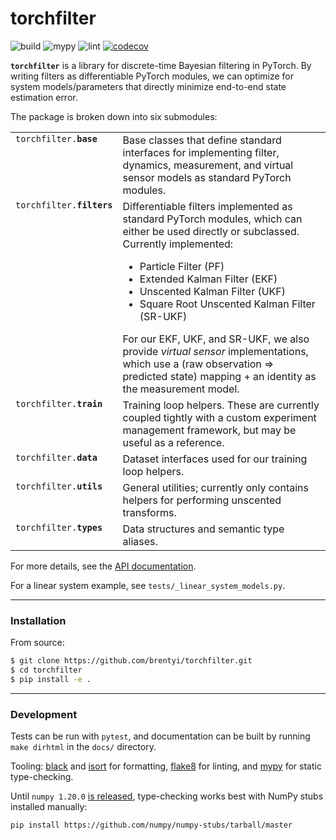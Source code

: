 # torchfilter

![build](https://github.com/brentyi/torchfilter/workflows/build/badge.svg)
![mypy](https://github.com/brentyi/torchfilter/workflows/mypy/badge.svg)
![lint](https://github.com/brentyi/torchfilter/workflows/lint/badge.svg)
[![codecov](https://codecov.io/gh/brentyi/torchfilter/branch/master/graph/badge.svg)](https://codecov.io/gh/brentyi/torchfilter)

**`torchfilter`** is a library for discrete-time Bayesian filtering in PyTorch.
By writing filters as differentiable PyTorch modules, we can optimize for system
models/parameters that directly minimize end-to-end state estimation error.

The package is broken down into six submodules:

<table>
  <tbody valign="top">
    <tr>
      <td><code>torchfilter.<strong>base</strong></code></td>
      <td>
        Base classes that define standard interfaces for implementing filter,
        dynamics, measurement, and virtual sensor models as standard PyTorch
        modules.
      </td>
    </tr>
    <tr>
      <td><code>torchfilter.<strong>filters</strong></code></td>
      <td>
        Differentiable filters implemented as standard PyTorch modules, which
        can either be used directly or subclassed. Currently implemented:
        <ul>
            <li>Particle Filter (PF)</li>
            <li>Extended Kalman Filter (EKF)</li>
            <li>Unscented Kalman Filter (UKF)</li>
            <li>Square Root Unscented Kalman Filter (SR-UKF)</li>
        </ul>
        For our EKF, UKF, and SR-UKF, we also provide <em>virtual sensor</em>
        implementations, which use a (raw observation => predicted state)
        mapping + an identity as the measurement model.
      </td>
    </tr>
    <tr>
      <td><code>torchfilter.<strong>train</strong></code></td>
      <td>
        Training loop helpers. These are currently coupled tightly with a custom
        experiment management framework, but may be useful as a reference.
      </td>
    </tr>
    <tr>
      <td><code>torchfilter.<strong>data</strong></code></td>
      <td>
        Dataset interfaces used for our training loop helpers.
      </td>
    </tr>
    <tr>
      <td><code>torchfilter.<strong>utils</strong></code></td>
      <td>
        General utilities; currently only contains helpers for performing
        unscented transforms.
      </td>
    </tr>
    <tr>
      <td><code>torchfilter.<strong>types</strong></code></td>
      <td>Data structures and semantic type aliases.</td>
    </tr>
  </tbody>
</table>

For more details, see the
[API documentation](https://brentyi.github.io/torchfilter).

For a linear system example, see `tests/_linear_system_models.py`.

---

### Installation

From source:

```bash
$ git clone https://github.com/brentyi/torchfilter.git
$ cd torchfilter
$ pip install -e .
```

---

### Development

Tests can be run with `pytest`, and documentation can be built by running
`make dirhtml` in the `docs/` directory.

Tooling: [black](https://github.com/psf/black) and
[isort](https://github.com/timothycrosley/isort) for formatting,
[flake8](https://flake8.pycqa.org/en/latest/) for linting, and
[mypy](https://github.com/python/mypy) for static type-checking.

Until `numpy 1.20.0` [is released](https://github.com/numpy/numpy/pull/16515),
type-checking works best with NumPy stubs installed manually:

```
pip install https://github.com/numpy/numpy-stubs/tarball/master
```
